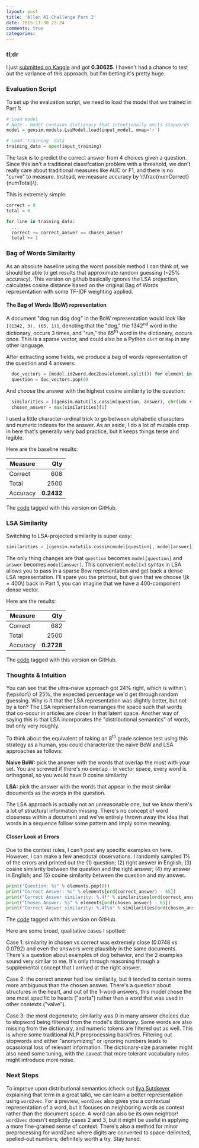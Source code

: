 ```yaml
---
layout: post
title: 'Allen AI Challenge Part 2'
date: 2015-11-30 23:24
comments: true
categories:
---
```


### tl;dr

I just [submitted on Kaggle](https://www.kaggle.com/c/the-allen-ai-science-challenge/leaderboard#team-237126) and got **0.30625**. I haven't had a chance to test out the variance of this approach, but I'm betting it's pretty huge.

### Evaluation Script

To set up the evaluation script, we need to load the model that we trained in Part 1:

```python
# Load model
# Note - model contains dictionary that intentionally omits stopwords
model = gensim.models.LsiModel.load(input_model, mmap='r')

# Load 'training' data
training_data = open(input_training)
```

The task is to predict the correct answer from 4 choices given a question. Since this isn't a traditional classifcation problem with a threshold, we don't really care about traditional measures like AUC or F1, and there is no "curve" to measure. Instead, we measure accuracy by \\(\frac{numCorrect}{numTotal}\\).

This is extremely simple:

```python
correct = 0
total = 0

for line in training_data:
  ...
  correct += correct_answer == chosen_answer
  total += 1
```

### Bag of Words Similarity

As an absolute baseline using the worst possible method I can think of, we should be able to get results that approximate random guessing (~25% accuracy). This version on github basically ignores the LSA projection, calculates cosine distance based on the original Bag of Words representation with some TF-IDF weighting applied.

#### The Bag of Words (BoW) representation
A document "dog run dog dog" in the BoW representation would look like `[(1342, 3), (65, 1)]`, denoting that the "dog," the 1342<sup>nd</sup> word in the dictionary, occurs 3 times, and "run," the 65<sup>th</sup> word in the dictionary, occurs once. This is a sparse vector, and could also be a Python `dict` or `Map` in any other language.

After extracting some fields, we produce a bag of words representation of the question and 4 answers:

```python
  doc_vectors = [model.id2word.doc2bow(element.split()) for element in elements]
  question = doc_vectors.pop(0)
```

And choose the answer with the highest cosine similarity to the question:

```python
  similarities = [(gensim.matutils.cossim(question, answer), chr(idx + 65)) for idx, answer in enumerate(doc_vectors)]
  chosen_answer = max(similarities)[1]
```

I used a little character-ordinal trick to go between alphabetic characters and numeric indexes for the answer. As an aside, I do a lot of mutable crap in here that's generally very bad practice, but it keeps things terse and legible.

Here are the baseline results:

| Measure | Qty |
|-------------|-----:|
| Correct     | 608 |
| Total       | 2500|
| Accuracy    | **0.2432**|



The [code](https://github.com/ZhangBanger/allen-ai-challenge/tree/v2) tagged with this version on GitHub.

### LSA Similarity

Switching to LSA-projected similarity is super easy:

```python
similarities = [(gensim.matutils.cossim(model[question], model[answer]), chr(idx + 65)) for idx, answer in enumerate(doc_vectors)]
```

The only thing changes are that `question` becomes `model[question]` and `answer` becomes `model[answer]`. This convenient `model[x]` syntax in LSA allows you to pass in a sparse Bow representation and get back a dense LSA representation. I'll spare you the printout, but given that we choose \\(k = 400\\) back in Part 1, you can imagine that we have a 400-component dense vector.

Here are the results:

| Measure | Qty |
|-------------|-----:|
| Correct     | 682 |
| Total       | 2500|
| Accuracy    | **0.2728**|


The [code](https://github.com/ZhangBanger/allen-ai-challenge/tree/v3) tagged with this version on GitHub.

### Thoughts & Intuition
You can see that the ultra-naive approach got 24% right, which is within \\(\epsilon\\) of 25%, the expected percentage we'd get through random guessing. Why is it that the LSA representation was slightly better, but not by a ton? The LSA representation rearranges the space such that words that co-occur in articles are closer in that latent space. Another way of saying this is that LSA incorporates the "distributional semantics" of words, but only very roughly.

To think about the equivalent of taking an 8<sup>th</sup> grade science test using this strategy as a human, you could characterize the naive BoW and LSA approaches as follows:

**Naive BoW:** pick the answer with the words that overlap the most with your set. You are screwed if there's no overlap - in vector space, every word is orthogonal, so you would have 0 cosine similarity

**LSA:** pick the answer with the words that appear in the most similar documents as the words in the question.

The LSA approach is actually not an unreasonable one, but we know there's a lot of structural information missing. There's no concept of word closeness within a document and we've entirely thrown away the idea that words in a sequence follow some pattern and imply some meaning.

#### Closer Look at Errors

Due to the contest rules, I can't post any specific examples on here. However, I can make a few anecdotal observations. I randomly sampled 1% of the errors and printed out the
(1) question;
(2) right answer in English;
(3) cosine similarity between the question and the right answer;
(4) my answer in English; and
(5) cosine similarity between the question and my answer.

```python
print("Question: %s" % elements.pop(0))
print("Correct Answer: %s" % elements[ord(correct_answer) - 65])
print("Correct Answer similarity: %.4f" % similarities[ord(correct_answer) - 65][0])
print("Chosen Answer: %s" % elements[ord(chosen_answer) - 65])
print("Correct Answer similarity: %.4f\n" % similarities[ord(chosen_answer) - 65][0])
```

The [code](https://github.com/ZhangBanger/allen-ai-challenge/tree/v4) tagged with this version on GitHub.

Here are some broad, qualitative cases I spotted:

Case 1: similarity in chosen vs correct was extremely close (0.0748 vs 0.0792) and even the answers were plausibly in the same documents. There's a question about examples of dog behavior, and the 2 examples sound very similar to me. It's only through reasoning through a supplemental concept that I arrived at the right answer.

Case 2: the correct answer had low similarity, but it tended to contain terms more ambiguous than the chosen answer. There's a question about structures in the heart, and out of the 1-word answers, this model chose the one most specific to hearts ("aorta") rather than a word that was used in other contexts ("valve").

Case 3: the most degenerate; similarity was 0 in many answer choices due to stopword being filtered from the model's dictionary. Some words are also missing from the dictionary, and numeric tokens are filtered out as well. This is where some traditional NLP preprocessing backfires. Filtering out stopwords and either "anonymizing" or ignoring numbers leads to ocassional loss of relevant information. The dictionary-size parameter might also need some tuning, with the caveat that more tolerant vocabulary rules might introduce more noise.

### Next Steps

To improve upon distributional semantics (check out [Ilya Sutskever](https://archive.org/details/Redwood_Center_2014_02_12_Ilya_Sutskever) explaining that term in a great talk), we can learn a better representation using `word2vec`. For a preview; `word2vec` also gives you a contextual representation of a word, but it focuses on neighboring words as context rather than the document space. A word can also be its own neighbor! `word2vec` doesn't explicitly cases 2 and 3, but it might be useful in applying a more fine-grained sense of context. There's also a method for minor preprocessing for word2vec where digits are converted to space-delimited, spelled-out numbers; definitely worth a try. Stay tuned.
